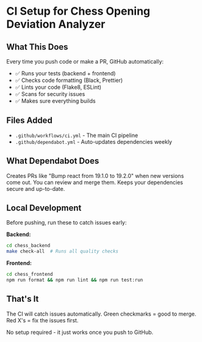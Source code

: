 # CI Setup for Chess Opening Deviation Analyzer

## What This Does

Every time you push code or make a PR, GitHub automatically:
- ✅ Runs your tests (backend + frontend)
- ✅ Checks code formatting (Black, Prettier)
- ✅ Lints your code (Flake8, ESLint)
- ✅ Scans for security issues
- ✅ Makes sure everything builds

## Files Added

- `.github/workflows/ci.yml` - The main CI pipeline
- `.github/dependabot.yml` - Auto-updates dependencies weekly

## What Dependabot Does

Creates PRs like "Bump react from 19.1.0 to 19.2.0" when new versions come out. You can review and merge them. Keeps your dependencies secure and up-to-date.

## Local Development

Before pushing, run these to catch issues early:

**Backend:**
```bash
cd chess_backend
make check-all  # Runs all quality checks
```

**Frontend:**
```bash
cd chess_frontend
npm run format && npm run lint && npm run test:run
```

## That's It

The CI will catch issues automatically. Green checkmarks = good to merge. Red X's = fix the issues first.

No setup required - it just works once you push to GitHub. 